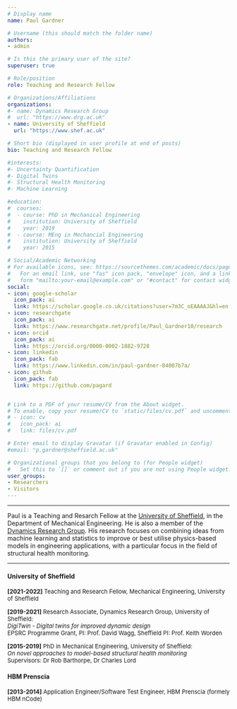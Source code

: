 ```yaml
---
# Display name
name: Paul Gardner

# Username (this should match the folder name)
authors:
- admin

# Is this the primary user of the site?
superuser: true

# Role/position
role: Teaching and Research Fellow

# Organizations/Affiliations
organizations:
#- name: Dynamics Research Group
#  url: "https://www.drg.ac.uk"
- name: University of Sheffield
  url: "https://www.shef.ac.uk"

# Short bio (displayed in user profile at end of posts)
bio: Teaching and Research Fellow

#interests:
#- Uncertainty Quantification
#- Digital Twins
#- Structural Health Monitoring
#- Machine Learning

#education:
#  courses:
#  - course: PhD in Mechanical Engineering
#    institution: University of Sheffield
#    year: 2019
#  - course: MEng in Mechancial Engineering
#    institution: University of Sheffield
#    year: 2015

# Social/Academic Networking
# For available icons, see: https://sourcethemes.com/academic/docs/page-builder/#icons
#   For an email link, use "fas" icon pack, "envelope" icon, and a link in the
#   form "mailto:your-email@example.com" or "#contact" for contact widget.
social:
- icon: google-scholar
  icon_pack: ai
  link: https://scholar.google.co.uk/citations?user=7m3C_oEAAAAJ&hl=en
- icon: researchgate
  icon_pack: ai
  link: https://www.researchgate.net/profile/Paul_Gardner10/research
- icon: orcid
  icon_pack: ai
  link: https://orcid.org/0000-0002-1882-9728
- icon: linkedin
  icon_pack: fab
  link: https://www.linkedin.com/in/paul-gardner-84007b7a/
- icon: github
  icon_pack: fab
  link: https://github.com/pagard


# Link to a PDF of your resume/CV from the About widget.
# To enable, copy your resume/CV to `static/files/cv.pdf` and uncomment the lines below.
# - icon: cv
#   icon_pack: ai
#   link: files/cv.pdf

# Enter email to display Gravatar (if Gravatar enabled in Config)
#email: "p.gardner@sheffield.ac.uk"

# Organizational groups that you belong to (for People widget)
#   Set this to `[]` or comment out if you are not using People widget.
user_groups:
- Researchers
- Visitors
---
```


---

Paul is a Teaching and Resarch Fellow at the [University of Sheffield](https://www.sheffield.ac.uk/), in the Department of Mechanical Engineering. He is also a member of the [Dynamics Research Group](http://www.drg.ac.uk). His research focuses on combining ideas from machine learning and statistics to improve or best utilise physics-based models in engineering applications, with a particular focus in the field of structural health monitoring.
<br>

---

#### University of Sheffield

<font size="2.5"> <p> **[2021-2022]** Teaching and Research Fellow, Mechanical Engineering, University of Sheffield</p></font>

<font size="2.5"> <p> **[2019-2021]** Research Associate, Dynamics Research Group, University of Sheffield:<br>
*DigiTwin - Digital twins for improved dynamic design*<br>
EPSRC Programme Grant, PI: Prof. David Wagg, Sheffield PI: Prof. Keith Worden</p></font>

<font size="2.5"> <p> **[2015-2019]** PhD in Mechanical Engineering, University of Sheffield:<br>
*On novel approaches to model-based structural health monitoring*<br>
Supervisors: Dr Rob Barthorpe, Dr Charles Lord</p></font>

#### HBM Prenscia

<font size="2.5"> <p> **[2013-2014]** Application Engineer/Software Test Engineer, HBM Prenscia (formely HBM nCode)</p></font>